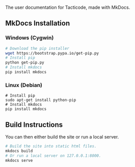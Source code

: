 The user documentation for Tacticode, made with MkDocs.

## MkDocs Installation

### Windows (Cygwin)

```sh
# Download the pip installer
wget https://bootstrap.pypa.io/get-pip.py
# Install pip
python get-pip.py
# Install mkdocs
pip install mkdocs
```

### Linux (Debian)

```
# Install pip
sudo apt-get install python-pip
# Install mkdocs
pip install mkdocs
```

## Build Instructions

You can then either build the site or run a local server.

```sh
# Build the site into static html files.
mkdocs build
# Or run a local server on 127.0.0.1:8000.
mkdocs serve
```
